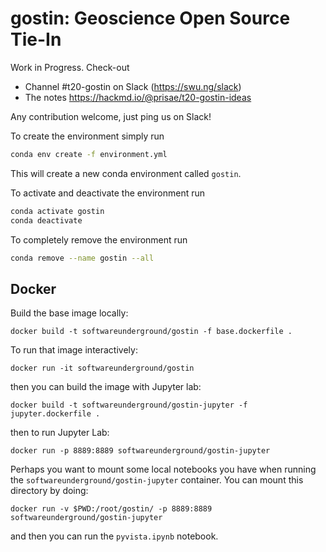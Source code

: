 # gostin: Geoscience Open Source Tie-In


Work in Progress. Check-out

- Channel #t20-gostin on Slack (https://swu.ng/slack)
- The notes https://hackmd.io/@prisae/t20-gostin-ideas

Any contribution welcome, just ping us on Slack!

To create the environment simply run
```bash
conda env create -f environment.yml
```
This will create a new conda environment called `gostin`.

To activate and deactivate the environment run
```bash
conda activate gostin
conda deactivate
```

To completely remove the environment run
```bash
conda remove --name gostin --all
```


## Docker

Build the base image locally:

```
docker build -t softwareunderground/gostin -f base.dockerfile .
```

To run that image interactively:

```
docker run -it softwareunderground/gostin
```

then you can build the image with Jupyter lab:

```
docker build -t softwareunderground/gostin-jupyter -f jupyter.dockerfile .
```

then to run Jupyter Lab:

```
docker run -p 8889:8889 softwareunderground/gostin-jupyter
```

Perhaps you want to mount some local notebooks you have when running the
`softwareunderground/gostin-jupyter` container. You can mount this directory
by doing:

```
docker run -v $PWD:/root/gostin/ -p 8889:8889 softwareunderground/gostin-jupyter
```

and then you can run the `pyvista.ipynb` notebook.
